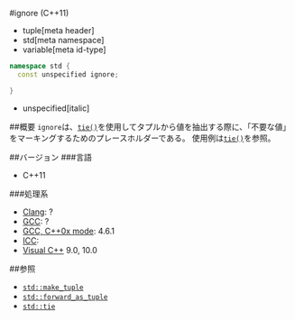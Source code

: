 #ignore (C++11)
* tuple[meta header]
* std[meta namespace]
* variable[meta id-type]

```cpp
namespace std {
  const unspecified ignore;

}
```
* unspecified[italic]

##概要
`ignore`は、[`tie()`](./tie.md)を使用してタプルから値を抽出する際に、「不要な値」をマーキングするためのプレースホルダーである。 
使用例は[`tie()`](./tie.md)を参照。


##バージョン
###言語
- C++11

###処理系
- [Clang](/implementation.md#clang): ?
- [GCC](/implementation.md#gcc): ?
- [GCC, C++0x mode](/implementation.md#gcc): 4.6.1
- [ICC](/implementation.md#icc): 
- [Visual C++](/implementation.md#visual_cpp) 9.0, 10.0


##参照
- [`std::make_tuple`](./make_tuple.md)
- [`std::forward_as_tuple`](./forward_as_tuple.md)
- [`std::tie`](./tie.md)

